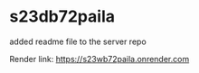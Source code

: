 # s23db72paila
added readme file to the server repo


Render link:  https://s23wb72paila.onrender.com
